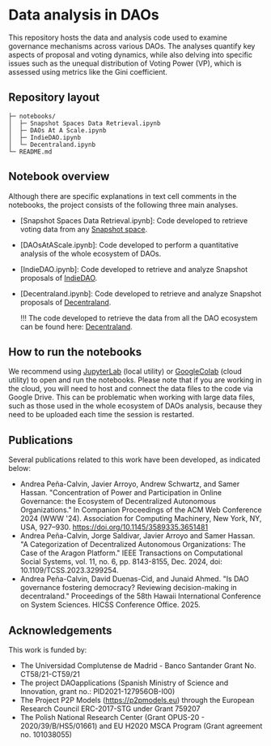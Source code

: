 # Data analysis in DAOs
This repository hosts the data and analysis code used to examine governance mechanisms across various DAOs. The analyses quantify key aspects of proposal and voting dynamics, while also delving into specific issues such as the unequal distribution of Voting Power (VP), which is assessed using metrics like the Gini coefficient.

## Repository layout
```text
├─ notebooks/
│  ├─ Snapshot Spaces Data Retrieval.ipynb 
│  ├─ DAOs At A Scale.ipynb 
│  ├─ IndieDAO.ipynb
│  └─ Decentraland.ipynb
└─ README.md
```

## Notebook overview
Although there are specific explanations in text cell comments in the notebooks, the project consists of the following three main analyses.
- [Snapshot Spaces Data Retrieval.ipynb]: Code developed to retrieve voting data from any [Snapshot space](https://snapshot.org/#/explore).
- [DAOsAtAScale.ipynb]: Code developed to perform a quantitative analysis of the whole ecosystem of DAOs.
- [IndieDAO.ipynb]: Code developed to retrieve and analyze Snapshot proposals of [IndieDAO](https://www.indie.win/).
- [Decentraland.ipynb]: Code developed to retrieve and analyze Snapshot proposals of [Decentraland](https://decentraland.org/).

  !!! The code developed to retrieve the data from all the DAO ecosystem can be found here: [Decentraland](https://decentraland.org/).

## How to run the notebooks
We recommend using [JupyterLab](https://jupyter.org/) (local utility) or [GoogleColab](https://colab.google/) (cloud utility) to open and run the notebooks. Please note that if you are working in the cloud, you will need to host and connect the data files to the code via Google Drive. This can be problematic when working with large data files, such as those used in the whole ecosystem of DAOs analysis, because they need to be uploaded each time the session is restarted.

## Publications
Several publications related to this work have been developed, as indicated below:
- Andrea Peña-Calvin, Javier Arroyo, Andrew Schwartz, and Samer Hassan. "Concentration of Power and Participation in Online Governance: the Ecosystem of Decentralized Autonomous Organizations." In Companion Proceedings of the ACM Web Conference 2024 (WWW '24). Association for Computing Machinery, New York, NY, USA, 927–930. https://doi.org/10.1145/3589335.3651481
- Andrea Peña-Calvin, Jorge Saldivar, Javier Arroyo and Samer Hassan. "A Categorization of Decentralized Autonomous Organizations: The Case of the Aragon Platform." IEEE Transactions on Computational Social Systems, vol. 11, no. 6, pp. 8143-8155, Dec. 2024, doi: 10.1109/TCSS.2023.3299254.
- Andrea Peña-Calvin, David Duenas-Cid, and Junaid Ahmed. "Is DAO governance fostering democracy? Reviewing decision-making in decentraland." Proceedings of the 58th Hawaii International Conference on System Sciences. HICSS Conference Office. 2025.

## Acknowledgements
This work is funded by:
- The Universidad Complutense de Madrid - Banco Santander Grant No. CT58/21-CT59/21
- The project DAOapplications (Spanish Ministry of Science and Innovation, grant no.: PID2021-127956OB-I00)
- The Project P2P Models (https://p2pmodels.eu) through the European Research Council ERC-2017-STG under Grant 759207
- The Polish National Research Center (Grant OPUS-20 - 2020/39/B/HS5/01661) and EU H2020 MSCA Program (Grant agreement no. 101038055)

